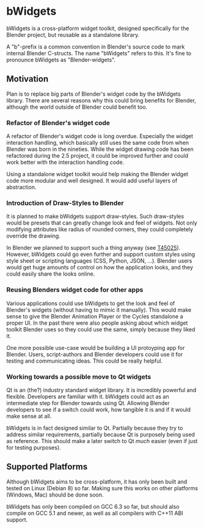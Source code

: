 # bWidgets

bWidgets is a cross-platform widget toolkit, designed specifically for the Blender project, but reusable as a standalone library.

A "b"-prefix is a common convention in Blender's source code to mark internal Blender C-structs. The name "bWidgets" refers to this.
It's fine to pronounce bWidgets as "Blender-widgets".

## Motivation

Plan is to replace big parts of Blender's widget code by the bWidgets library. There are several reasons why this could bring benefits for Blender, although the world outside of Blender could benefit too.

### Refactor of Blender's widget code

A refactor of Blender's widget code is long overdue. Especially the widget interaction handling, which basically still uses the same code from when Blender was born in the nineties.
While the widget drawing code has been refactored during the 2.5 project, it could be improved further and could work better with the interaction handling code.

Using a standalone widget toolkit would help making the Blender widget code more modular and well designed. It would add useful layers of abstraction.

### Introduction of Draw-Styles to Blender

It is planned to make bWidgets support draw-styles. Such draw-styles would be presets that can greatly change look and feel of widgets. Not only modifying attributes like radius of rounded corners, they could completely override the drawing.

In Blender we planned to support such a thing anyway (see [T45025](https://developer.blender.org/T45025)). However, bWidgets could go even further and support custom styles using style sheet or scripting languages (CSS, Python, JSON, ...). Blender users would get huge amounts of control on how the application looks, and they could easily share the looks online.

### Reusing Blenders widget code for other apps

Various applications could use bWidgets to get the look and feel of Blender's widgets (without having to mimic it manually). This would make sense to give the Blender Animation Player or the Cycles standalone a proper UI. In the past there were also people asking about which widget toolkit Blender uses so they could use the same, simply because they liked it.

One more possible use-case would be building a UI protoyping app for Blender. Users, script-authors and Blender developers could use it for testing and communicating ideas. This could be really helpful.

### Working towards a possible move to Qt widgets

Qt is an (the?) industry standard widget library. It is incredibly powerful and flexible. Developers are familiar with it.
bWidgets could act as an intermediate step for Blender towards using Qt. Allowing Blender developers to see if a switch could work, how tangible it is and if it would make sense at all.

bWidgets is in fact designed similar to Qt. Partially because they try to address similar requirements, partially because Qt is purposely being used as reference. This should make a later switch to Qt *much* easier (even if just for testing purposes).

## Supported Platforms

Although bWidgets aims to be cross-platform, it has only been built and tested on Linux (Debian 8) so far. Making sure this works on other platforms (Windows, Mac) should be done soon.

bWidgets has only been compiled on GCC 6.3 so far, but should also compile on GCC 5.1 and newer, as well as all compilers with C++11 ABI support.
